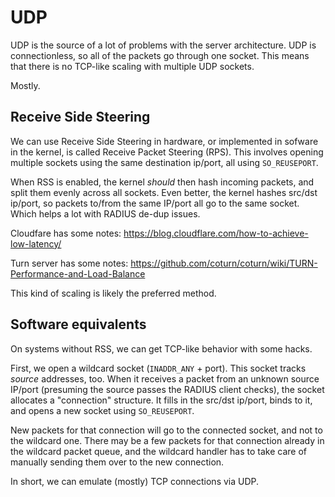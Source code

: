 # UDP

UDP is the source of a lot of problems with the server architecture.
UDP is connectionless, so all of the packets go through one socket.
This means that there is no TCP-like scaling with multiple UDP
sockets.

Mostly.

## Receive Side Steering

We can use Receive Side Steering in hardware, or implemented in
sofware in the kernel, is called Receive Packet Steering (RPS).  This
involves opening multiple sockets using the same destination ip/port,
all using `SO_REUSEPORT`.

When RSS is enabled, the kernel *should* then hash incoming packets,
and split them evenly across all sockets.  Even better, the kernel
hashes src/dst ip/port, so packets to/from the same IP/port all go to
the same socket.  Which helps a lot with RADIUS de-dup issues.

Cloudfare has some notes:  https://blog.cloudflare.com/how-to-achieve-low-latency/

Turn server has some notes: https://github.com/coturn/coturn/wiki/TURN-Performance-and-Load-Balance

This kind of scaling is likely the preferred method.

## Software equivalents

On systems without RSS, we can get TCP-like behavior with some hacks.

First, we open a wildcard socket (`INADDR_ANY` + port).  This socket
tracks *source* addresses, too.  When it receives a packet from an
unknown source IP/port (presuming the source passes the RADIUS client
checks), the socket allocates a "connection" structure.  It fills in
the src/dst ip/port, binds to it, and opens a new socket using
`SO_REUSEPORT`.

New packets for that connection will go to the connected socket, and
not to the wildcard one.  There may be a few packets for that
connection already in the wildcard packet queue, and the wildcard
handler has to take care of manually sending them over to the new connection.

In short, we can emulate (mostly) TCP connections via UDP.
